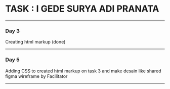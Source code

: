 # TASK : I GEDE SURYA ADI PRANATA
<hr/>

### Day 3
  Creating html markup (done)
<hr>

### Day 5
  Adding CSS to created html markup on task 3 and make desain like shared figma wireframe by Facilitator
  <hr>